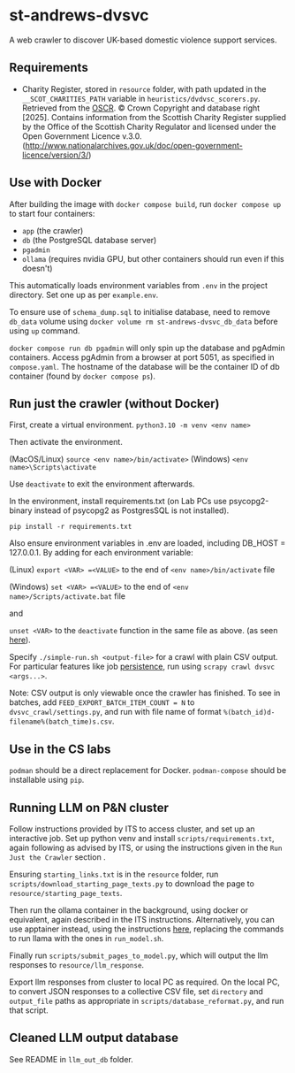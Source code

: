 # st-andrews-dvsvc

A web crawler to discover UK-based domestic violence support services.

## Requirements

 * Charity Register, stored in `resource` folder, with path updated in the `__SCOT_CHARITIES_PATH` variable in `heuristics/dvdvsc_scorers.py`. Retrieved from the [OSCR](https://www.oscr.org.uk/about-charities/search-the-register/download-the-scottish-charity-register/).  © Crown Copyright and database right [2025]. Contains information from the Scottish Charity Register supplied by the Office of the Scottish Charity Regulator and licensed under the Open Government Licence v.3.0. (http://www.nationalarchives.gov.uk/doc/open-government-licence/version/3/)

## Use with Docker

After building the image with `docker compose build`, run `docker compose up` to start four containers:

* `app` (the crawler)
* `db` (the PostgreSQL database server)
* `pgadmin`
* `ollama` (requires nvidia GPU, but other containers should run even if this doesn't)

This automatically loads environment variables from `.env` in the project directory. Set one up as per `example.env`.

To ensure use of `schema_dump.sql` to initialise database, need to remove `db_data` volume using `docker volume rm st-andrews-dvsvc_db_data` before using `up` command.

`docker compose run db pgadmin` will only spin up the database and pgAdmin containers. Access pgAdmin from a browser at port 5051, as specified in `compose.yaml`. The hostname of the database will be the container ID of db container (found by `docker compose ps`).

## Run just the crawler (without Docker)
First, create a virtual environment.
`python3.10 -m venv <env name>`

Then activate the environment.

(MacOS/Linux) `source <env name>/bin/activate>`
(Windows) `<env name>\Scripts\activate`

Use `deactivate` to exit the environment afterwards. 

In the environment, install requirements.txt (on Lab PCs use psycopg2-binary instead of psycopg2 as PostgresSQL is not installed).

`pip install -r requirements.txt`

Also ensure environment variables in .env are loaded, including DB_HOST = 127.0.0.1. By adding for each environment variable:

(Linux) `export <VAR> =<VALUE>`  to the end of `<env name>/bin/activate` file

(Windows) `set <VAR> =<VALUE>`  to the end of `<env name>/Scripts/activate.bat` file

and

`unset <VAR>` to the `deactivate` function in the same file as above.
(as seen [here](https://stackoverflow.com/questions/9554087/setting-an-environment-variable-in-virtualenv)).

Specify `./simple-run.sh <output-file>` for a crawl with plain CSV output. For particular features like job [persistence](https://docs.scrapy.org/en/latest/topics/jobs.html), run using `scrapy crawl dvsvc <args...>`. 

Note: CSV output is only viewable once the crawler has finished. To see in batches, add
`FEED_EXPORT_BATCH_ITEM_COUNT = N` to `dvsvc_crawl/settings.py`, 
and run with file name of format `%(batch_id)d-filename%(batch_time)s.csv`.

## Use in the CS labs

`podman` should be a direct replacement for Docker. `podman-compose` should be installable using `pip`.

## Running LLM on P&N cluster

Follow instructions provided by ITS to access cluster, and set up an interactive job.
Set up python venv and install `scripts/requirements.txt`, again following as advised by ITS, or using the instructions given in the `Run Just the Crawler` section .

Ensuring `starting_links.txt` is in the `resource` folder, run `scripts/download_starting_page_texts.py` to download the page to `resource/starting_page_texts`.

Then run the ollama container in the background, using docker or equivalent, again described in the ITS instructions. Alternatively, you can use apptainer instead, using the instructions [here](https://wiki.cs.st-andrews.ac.uk/index.php?title=Apptainer#Nvidia_container_images), replacing the commands to run llama with the ones in `run_model.sh`.

Finally run `scripts/submit_pages_to_model.py`, which will output the llm responses to `resource/llm_response`.

Export llm responses from cluster to local PC as required.
On the local PC, to convert JSON responses to a collective CSV file, set `directory` and `output_file` paths as appropriate in `scripts/database_reformat.py`, and run that script.

## Cleaned LLM output database
 See README in `llm_out_db` folder.


